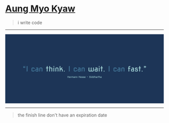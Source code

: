 # [Aung Myo Kyaw](https://www.aungmyokyaw.com)

> i write code

---

<a href="https://aungmyokyaw.com" target="_blank">
 <img src="assets/cover.svg" align="center">
</a>

---

> the finish line don't have an expiration date
